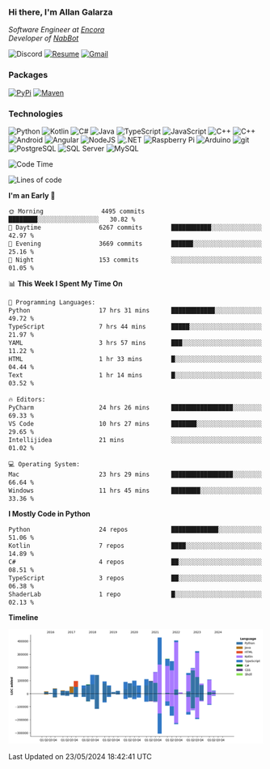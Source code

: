 ### Hi there, I'm Allan Galarza
*Software Engineer at [Encora](https://encora.com)*  
*Developer of [NabBot](https://nabbot.xyz)*

![Discord](https://img.shields.io/badge/galarzaa-5865F2?logo=discord&style=flat-square&logoColor=white)
[![Resume](https://img.shields.io/badge/Resume-000000?logo=github&style=flat-square&logoColor=white)](https://galarzaa90.github.io)
[![Gmail](https://img.shields.io/badge/Email-D14836?logo=gmail&style=flat-square&logoColor=white)](mailto:allan.galarza@gmail.com)

### Packages
[![PyPi](https://img.shields.io/badge/PyPi-3775A9?logo=pypi&style=flat-square&logoColor=white)](https://pypi.org/user/Galarzaa90/)
[![Maven](https://img.shields.io/badge/Maven-C71A36?logo=apache-maven&style=flat-square&logoColor=white)](https://central.sonatype.com/namespace/com.galarzaa)

### Technologies
![Python](https://img.shields.io/badge/Python-4B8BBE?style=flat-square&logo=python&logoColor=white)
![Kotlin](https://img.shields.io/badge/Kotlin-7F52FF?logo=kotlin&style=flat-square&logoColor=white)
![C#](https://img.shields.io/badge/C%23-690081?style=flat-square&logo=c-sharp&logoColor=white)
![Java](https://img.shields.io/badge/Java-007396?style=flat-square&logo=java)
![TypeScript](https://img.shields.io/badge/TypeScript-3178C6?style=flat-square&logo=typescript&logoColor=white)
![JavaScript](https://img.shields.io/badge/JavaScript-F7DF1E?style=flat-square&logo=javascript&logoColor=white)
![C++](https://img.shields.io/badge/C%2B%2B-0180CD?style=flat-square&logo=c%2B%2B)
![C++](https://img.shields.io/badge/Docker-2496ED?style=flat-square&logo=docker&logoColor=white)
![Android](https://img.shields.io/badge/Android-3DDC84?style=flat-square&logo=android&logoColor=white)
![Angular](https://img.shields.io/badge/Angular-DD0031?style=flat-square&logo=angular)
![NodeJS](https://img.shields.io/badge/NodeJS-3C873A?style=flat-square&logo=node.js&logoColor=white)
![.NET](https://img.shields.io/badge/.NET-690081?style=flat-square&logo=.net)
![Raspberry Pi](https://img.shields.io/badge/RaspberryPi-C41949?style=flat-square&logo=raspberry-pi)
![Arduino](https://img.shields.io/badge/Arduino-00979D?style=flat-square&logo=arduino&logoColor=white)
![git](https://img.shields.io/badge/git-F05133?style=flat-square&logo=git&logoColor=white)
![PostgreSQL](https://img.shields.io/badge/PostgreSQL-4169E1?style=flat-square&logo=postgresql&logoColor=white)
![SQL Server](https://img.shields.io/badge/SQL_Server-E02E28?style=flat-square&logo=microsoft-sql-server)
![MySQL](https://img.shields.io/badge/MySQL-00758F?style=flat-square&logo=mysql&logoColor=white)



<!--START_SECTION:waka-->
![Code Time](http://img.shields.io/badge/Code%20Time-10%2C238%20hrs%2010%20mins-blue)

![Lines of code](https://img.shields.io/badge/From%20Hello%20World%20I%27ve%20Written-3.8%20million%20lines%20of%20code-blue)

**I'm an Early 🐤** 

```text
🌞 Morning                4495 commits        ████████░░░░░░░░░░░░░░░░░   30.82 % 
🌆 Daytime                6267 commits        ███████████░░░░░░░░░░░░░░   42.97 % 
🌃 Evening                3669 commits        ██████░░░░░░░░░░░░░░░░░░░   25.16 % 
🌙 Night                  153 commits         ░░░░░░░░░░░░░░░░░░░░░░░░░   01.05 % 
```


📊 **This Week I Spent My Time On** 

```text
💬 Programming Languages: 
Python                   17 hrs 31 mins      ████████████░░░░░░░░░░░░░   49.72 % 
TypeScript               7 hrs 44 mins       █████░░░░░░░░░░░░░░░░░░░░   21.97 % 
YAML                     3 hrs 57 mins       ███░░░░░░░░░░░░░░░░░░░░░░   11.22 % 
HTML                     1 hr 33 mins        █░░░░░░░░░░░░░░░░░░░░░░░░   04.44 % 
Text                     1 hr 14 mins        █░░░░░░░░░░░░░░░░░░░░░░░░   03.52 % 

🔥 Editors: 
PyCharm                  24 hrs 26 mins      █████████████████░░░░░░░░   69.33 % 
VS Code                  10 hrs 27 mins      ███████░░░░░░░░░░░░░░░░░░   29.65 % 
Intellijidea             21 mins             ░░░░░░░░░░░░░░░░░░░░░░░░░   01.02 % 

💻 Operating System: 
Mac                      23 hrs 29 mins      █████████████████░░░░░░░░   66.64 % 
Windows                  11 hrs 45 mins      ████████░░░░░░░░░░░░░░░░░   33.36 % 
```

**I Mostly Code in Python** 

```text
Python                   24 repos            █████████████░░░░░░░░░░░░   51.06 % 
Kotlin                   7 repos             ████░░░░░░░░░░░░░░░░░░░░░   14.89 % 
C#                       4 repos             ██░░░░░░░░░░░░░░░░░░░░░░░   08.51 % 
TypeScript               3 repos             ██░░░░░░░░░░░░░░░░░░░░░░░   06.38 % 
ShaderLab                1 repo              █░░░░░░░░░░░░░░░░░░░░░░░░   02.13 % 
```



**Timeline**

![Lines of Code chart](https://raw.githubusercontent.com/Galarzaa90/Galarzaa90/main/assets/bar_graph.png)


 Last Updated on 23/05/2024 18:42:41 UTC
<!--END_SECTION:waka-->
